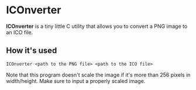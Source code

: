 # ICOnverter

**ICOnverter** is a tiny little C utility that allows you to convert a PNG image to an ICO file. 

## How it's used

`ICOnverter <path to the PNG file> <path to the ICO file>`

Note that this program doesn't scale the image if it's more than 256 pixels in width/height.
Make sure to input a properly scaled image.